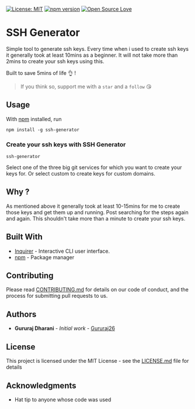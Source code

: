 [![License: MIT](https://img.shields.io/badge/License-MIT-green.svg)](https://opensource.org/licenses/MIT)
[![npm version](https://badge.fury.io/js/ssh-generator.svg)](https://badge.fury.io/js/ssh-generator)
[![Open Source Love](https://badges.frapsoft.com/os/v3/open-source.svg?v=103)](https://github.com/ellerbrock/open-source-badges/)

# SSH Generator

Simple tool to generate ssh keys. Every time when i used to create ssh keys it generally took at least 10mins as a beginner. It will not take more than 2mins to create your ssh keys using this.

Built to save 5mins of life 👌 !

> If you think so, support me with a `star` and a `follow` 😘

## Usage

With [npm](https://npmjs.org/) installed, run

```
npm install -g ssh-generator
```

### Create your ssh keys with SSH Generator

```
ssh-generator
```

Select one of the three big git services for which you want to create your keys for. Or select custom to create keys for custom domains.


## Why ?

As mentioned above it generally took at least 10-15mins for me to create those keys and get them up and running. Post searching for the steps again and again. This shouldn't take more than a minute to create your ssh keys.

## Built With

* [Inquirer](https://github.com/SBoudrias/Inquirer.js) - Interactive CLI user interface.
* [npm](https://www.npmjs.com/) - Package manager

## Contributing

Please read [CONTRIBUTING.md](CONTRIBUTING.MD) for details on our code of conduct, and the process for submitting pull requests to us.

## Authors

* **Gururaj Dharani** - *Initial work* - [Gururaj26](https://github.com/Gururaj26)

## License

This project is licensed under the MIT License - see the [LICENSE.md](LICENSE) file for details

## Acknowledgments

* Hat tip to anyone whose code was used
